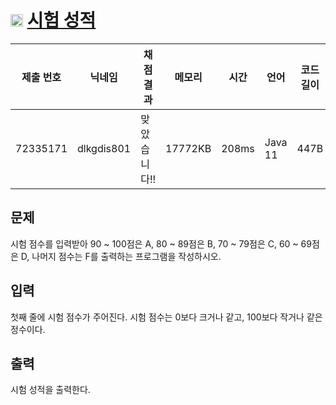# <img width="20px"  src="https://d2gd6pc034wcta.cloudfront.net/tier/1.svg" class="solvedac-tier"> [시험 성적](https://www.acmicpc.net/problem/9498) 

| 제출 번호 | 닉네임 | 채점 결과 | 메모리 | 시간 | 언어 | 코드 길이 |
|---|---|---|---|---|---|---|
|72335171|dlkgdis801|맞았습니다!! |17772KB|208ms|Java 11|447B|

## 문제
<p>시험 점수를 입력받아 90 ~ 100점은 A, 80 ~ 89점은 B, 70 ~ 79점은 C, 60 ~ 69점은 D, 나머지 점수는 F를 출력하는 프로그램을 작성하시오.</p>

## 입력
<p>첫째 줄에 시험 점수가 주어진다. 시험 점수는 0보다 크거나 같고, 100보다 작거나 같은 정수이다.</p>

## 출력
<p>시험 성적을 출력한다.</p>

